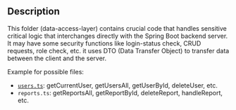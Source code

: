 ## Description
This folder (data-access-layer) contains crucial code that handles sensitive critical logic that interchanges directly with the Spring Boot backend server. It may have some security functions like login-status check, CRUD requests, role check, etc. 
it uses DTO (Data Transfer Object) to transfer data between the client and the server.

Example for possible files:
- [`users.ts`](users.tsx): getCurrentUser, getUsersAll, getUserById, deleteUser, etc.
- `reports.ts`: getReportsAll, getReportById, deleteReport, handleReport, etc.